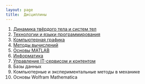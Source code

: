 ```yaml
---
layout: page
title:  Дисциплины
---
```


1. [Динамика твёрдого тела и систем тел](/pages/mbs/main)
1. [Технологии и языки программирования](/pages/python/main)
1. [Компьютерная графика](/pages/graphics/main)
1. [Методы вычислений](/pages/numerical_methods/main)
1. [Основы MATLAB](/pages/matlab/main)
1. [Информатика](/pages/informatics/main)
1. [Управление IT-сервисом и контентом](/pages/it/main)
1. Базы данных
1. Компьютерные и экспериментальные методы в механике
1. Основы Wolfram Mathematica
